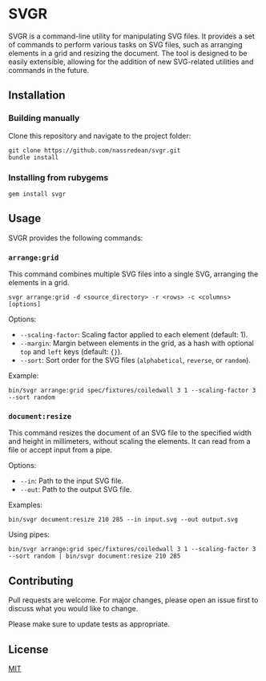 # SVGR

SVGR is a command-line utility for manipulating SVG files. It provides a set of commands to perform various tasks on SVG files, such as arranging elements in a grid and resizing the document. The tool is designed to be easily extensible, allowing for the addition of new SVG-related utilities and commands in the future.

## Installation

### Building manually
Clone this repository and navigate to the project folder:

```
git clone https://github.com/nassredean/svgr.git
bundle install
```

### Installing from rubygems

```
gem install svgr
```

## Usage

SVGR provides the following commands:

### `arrange:grid`

This command combines multiple SVG files into a single SVG, arranging the elements in a grid.

```
svgr arrange:grid -d <source_directory> -r <rows> -c <columns> [options]
```

Options:

- `--scaling-factor`: Scaling factor applied to each element (default: 1).
- `--margin`: Margin between elements in the grid, as a hash with optional `top` and `left` keys (default: `{}`).
- `--sort`: Sort order for the SVG files (`alphabetical`, `reverse`, or `random`).

Example:

```
bin/svgr arrange:grid spec/fixtures/coiledwall 3 1 --scaling-factor 3 --sort random
```

### `document:resize`

This command resizes the document of an SVG file to the specified width and height in millimeters, without scaling the elements. It can read from a file or accept input from a pipe.

Options:

- `--in`: Path to the input SVG file.
- `--out`: Path to the output SVG file.

Examples:

```
bin/svgr document:resize 210 285 --in input.svg --out output.svg
```

Using pipes:

```
bin/svgr arrange:grid spec/fixtures/coiledwall 3 1 --scaling-factor 3 --sort random | bin/svgr document:resize 210 285
```

## Contributing

Pull requests are welcome. For major changes, please open an issue first to discuss what you would like to change.

Please make sure to update tests as appropriate.

## License

[MIT](LICENSE)
